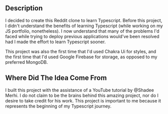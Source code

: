 ## Description

I decided to create this Reddit clone to learn Typescript. Before this project, I didn't understand the benefits of learning Typescript (while working on my JS portfolio, nonetheless). I now understand that many of the problems I'd faced while trying to deploy previous applications would've been resolved had I made the effort to learn Typescript sooner.

This project was also the first time that I'd used Chakra Ui for styles, and the first time that I'd used Google Firebase for storage, as opposed to my preferred MongoDB.

## Where Did The Idea Come From

I built this project with the assistance of a YouTube tutorial by @Shadee Merhi. I do not claim to be the brains behind this amazing project, nor do I desire to take credit for his work. This project is important to me because it represents the beginning of my Typescript journey.

